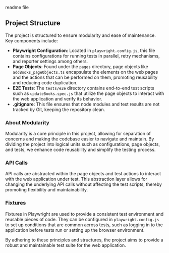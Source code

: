 readme file
## Project Structure

The project is structured to ensure modularity and ease of maintenance. Key components include:

- **Playwright Configuration**: Located in `playwright.config.js`, this file contains configurations for running tests in parallel, retry mechanisms, and reporter settings among others.
- **Page Objects**: Found under the `pages` directory, page objects like `addBooks_pageObjects.ts` encapsulate the elements on the web pages and the actions that can be performed on them, promoting reusability and reducing code duplication.
- **E2E Tests**: The `tests/e2e` directory contains end-to-end test scripts such as `updateBooks.spec.js` that utilize the page objects to interact with the web application and verify its behavior.
- **.gitignore**: This file ensures that node modules and test results are not tracked by Git, keeping the repository clean.

### About Modularity

Modularity is a core principle in this project, allowing for separation of concerns and making the codebase easier to navigate and maintain. By dividing the project into logical units such as configurations, page objects, and tests, we enhance code reusability and simplify the testing process.

### API Calls

API calls are abstracted within the page objects and test actions to interact with the web application under test. This abstraction layer allows for changing the underlying API calls without affecting the test scripts, thereby promoting flexibility and maintainability.

### Fixtures

Fixtures in Playwright are used to provide a consistent test environment and reusable pieces of code. They can be configured in `playwright.config.js` to set up conditions that are common across tests, such as logging in to the application before tests run or setting up the browser environment.

By adhering to these principles and structures, the project aims to provide a robust and maintainable test suite for the web application.

